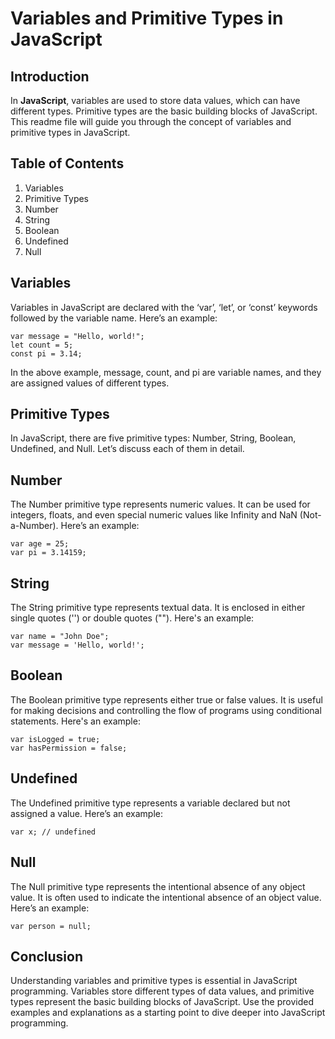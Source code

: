 # Variables and Primitive Types in JavaScript
## Introduction
In **JavaScript**, variables are used to store data values, which can have different types. Primitive types are the basic building blocks of JavaScript. This readme file will guide you through the concept of variables and primitive types in JavaScript.

## Table of Contents
1. Variables
2. Primitive Types
3. Number
4. String
5. Boolean
6. Undefined
7. Null
## Variables
Variables in JavaScript are declared with the ‘var’, ‘let’, or ‘const’ keywords followed by the variable name. Here’s an example:
```
var message = "Hello, world!";
let count = 5;
const pi = 3.14;
```
In the above example, message, count, and pi are variable names, and they are assigned values of different types.
## Primitive Types
In JavaScript, there are five primitive types: Number, String, Boolean, Undefined, and Null. Let’s discuss each of them in detail.
## Number
The Number primitive type represents numeric values. It can be used for integers, floats, and even special numeric values like Infinity and NaN (Not-a-Number). Here’s an example:

```
var age = 25;
var pi = 3.14159;
```
## String
The String primitive type represents textual data. It is enclosed in either single quotes ('') or double quotes (""). Here's an example:

```
var name = "John Doe";
var message = 'Hello, world!';
```
## Boolean
The Boolean primitive type represents either true or false values. It is useful for making decisions and controlling the flow of programs using conditional statements. Here's an example:

```
var isLogged = true;
var hasPermission = false;
```
## Undefined
The Undefined primitive type represents a variable declared but not assigned a value. Here’s an example:
```
var x; // undefined
```

## Null
The Null primitive type represents the intentional absence of any object value. It is often used to indicate the intentional absence of an object value. Here’s an example:
```
var person = null;
```
## Conclusion
Understanding variables and primitive types is essential in JavaScript programming. Variables store different types of data values, and primitive types represent the basic building blocks of JavaScript. Use the provided examples and explanations as a starting point to dive deeper into JavaScript programming.

